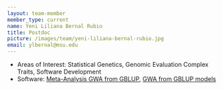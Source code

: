 ```yaml
---
layout: team-member
member_type: current
name: Yeni Liliana Bernal Rubio
title: Postdoc
picture: /images/team/yeni-liliana-bernal-rubio.jpg
email: ylbernal@msu.edu
---
```


- Areas of Interest: Statistical Genetics, Genomic Evaluation Complex Traits, Software Development
- Software: [Meta-Analysis GWA from GBLUP](http://tinyurl.com/BLUPMA), [GWA from GBLUP models](https://github.com/steibelj/gwaR)
